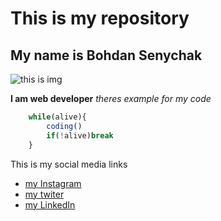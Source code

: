 # This is my repository

## My name is Bohdan Senychak

![this is img](https://storage.googleapis.com/rep-storage/avatars/63038b2f8aaac77d99edb6e0/1694604478173/small_avatar.png)


**I am web developer** *theres example for my code*


```javascript
    while(alive){
        coding()
        if(!alive)break
    }
```


This is my social media links


* [my Instagram](http://instagram.com)
* [my twiter](http://x.com)
* [my LinkedIn](http://linkedin.com)